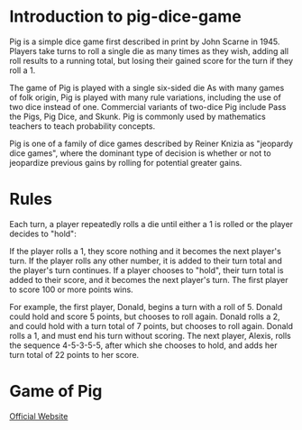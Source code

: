 # Introduction to pig-dice-game

Pig is a simple dice game first described in print by John Scarne in 1945. Players take turns to roll a single die as many times as they wish, adding all roll results to a running total, but losing their gained score for the turn if they roll a 1.


The game of Pig is played with a single six-sided die
As with many games of folk origin, Pig is played with many rule variations, including the use of two dice instead of one. Commercial variants of two-dice Pig include Pass the Pigs, Pig Dice, and Skunk. Pig is commonly used by mathematics teachers to teach probability concepts.

Pig is one of a family of dice games described by Reiner Knizia as "jeopardy dice games", where the dominant type of decision is whether or not to jeopardize previous gains by rolling for potential greater gains.

# Rules

Each turn, a player repeatedly rolls a die until either a 1 is rolled or the player decides to "hold":

If the player rolls a 1, they score nothing and it becomes the next player's turn.
If the player rolls any other number, it is added to their turn total and the player's turn continues.
If a player chooses to "hold", their turn total is added to their score, and it becomes the next player's turn.
The first player to score 100 or more points wins.

For example, the first player, Donald, begins a turn with a roll of 5. Donald could hold and score 5 points, but chooses to roll again. Donald rolls a 2, and could hold with a turn total of 7 points, but chooses to roll again. Donald rolls a 1, and must end his turn without scoring. The next player, Alexis, rolls the sequence 4-5-3-5-5, after which she chooses to hold, and adds her turn total of 22 points to her score.

# Game of Pig

[Official Website](http://cs.gettysburg.edu/projects/pig/) 